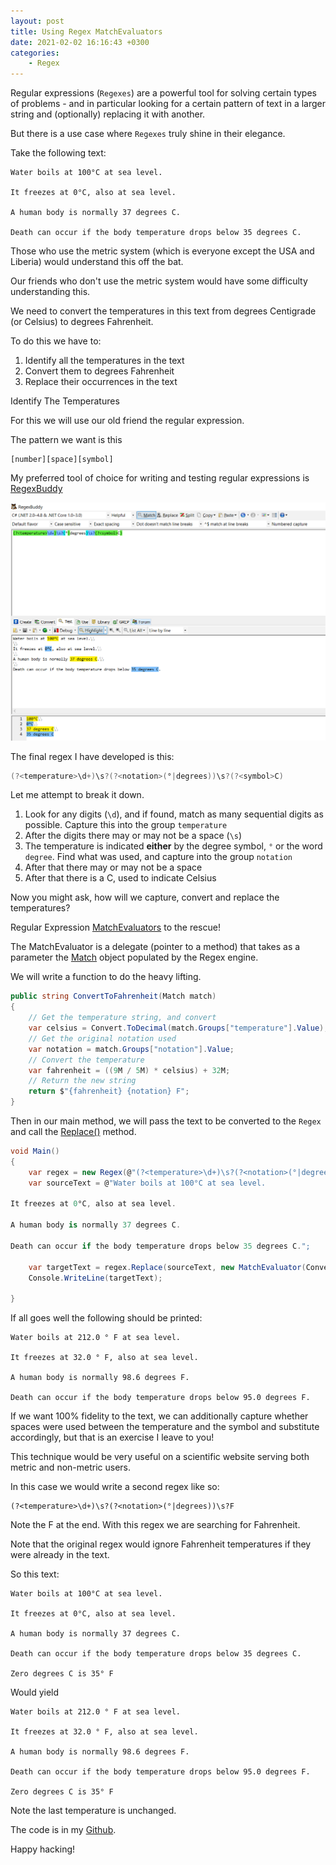 ```yaml
---
layout: post
title: Using Regex MatchEvaluators
date: 2021-02-02 16:16:43 +0300
categories:
    - Regex
---
```

Regular expressions (`Regexes`) are a powerful tool for solving certain types of problems - and in particular looking for a certain pattern of text in a larger string and (optionally) replacing it with another.

But there is a use case where `Regexes` truly shine in their elegance.

Take the following text:

```plaintext
Water boils at 100°C at sea level.

It freezes at 0°C, also at sea level.

A human body is normally 37 degrees C.

Death can occur if the body temperature drops below 35 degrees C.
```

Those who use the metric system (which is everyone except the USA and Liberia) would understand this off the bat.

Our friends who don't use the metric system would have some difficulty understanding this.

We need to convert the temperatures in this text from degrees Centigrade (or Celsius) to degrees Fahrenheit.

To do this we have to:
1. Identify all the temperatures in the text
2. Convert them to degrees Fahrenheit
3. Replace their occurrences in the text

Identify The Temperatures

For this we will use our old friend the regular expression.

The pattern we want is this

```plaintext
[number][space][symbol]
```

My preferred tool of choice for writing and testing regular expressions is [RegexBuddy](https://www.regexbuddy.com/)

![](../images/2021/02/RegexBuddy.png)

The final regex I have developed is this:

```csharp
(?<temperature>\d+)\s?(?<notation>(°|degrees))\s?(?<symbol>C)
```

Let me attempt to break it down.

1. Look for any digits (`\d`), and if found, match as many sequential digits as possible. Capture this into the group `temperature`
2. After the digits there may or may not be a space (`\s`)
3. The temperature is indicated **either** by the degree symbol, `°` or the word `degree`. Find what was used, and capture into the group `notation`
4. After that there may or may not be a space
5. After that there is a C, used to indicate Celsius

Now you might ask, how will we capture, convert and replace the temperatures?

Regular Expression [MatchEvaluators](https://docs.microsoft.com/en-us/dotnet/api/system.text.regularexpressions.matchevaluator?view=net-5.0) to the rescue!

The MatchEvaluator is a delegate (pointer to a method) that takes as a parameter the [Match](https://docs.microsoft.com/en-us/dotnet/api/system.text.regularexpressions.match?view=net-5.0) object populated by the Regex engine.

We will write a function to do the heavy lifting.

```csharp
public string ConvertToFahrenheit(Match match)
{
	// Get the temperature string, and convert
	var celsius = Convert.ToDecimal(match.Groups["temperature"].Value);
	// Get the original notation used
	var notation = match.Groups["notation"].Value;
	// Convert the temperature
	var fahrenheit = ((9M / 5M) * celsius) + 32M;
	// Return the new string
	return $"{fahrenheit} {notation} F";
}
```

Then in our main method, we will pass the text to be converted to the `Regex` and call the [Replace()](https://docs.microsoft.com/en-us/dotnet/api/system.text.regularexpressions.regex.replace?view=net-5.0) method.

```csharp
void Main()
{
	var regex = new Regex(@"(?<temperature>\d+)\s?(?<notation>(°|degrees))\s?C");
	var sourceText = @"Water boils at 100°C at sea level.

It freezes at 0°C, also at sea level.

A human body is normally 37 degrees C.

Death can occur if the body temperature drops below 35 degrees C.";

	var targetText = regex.Replace(sourceText, new MatchEvaluator(ConvertToFahrenheit));
	Console.WriteLine(targetText);

}
```
  
If all goes well the following should be printed:

```plaintext
Water boils at 212.0 ° F at sea level.

It freezes at 32.0 ° F, also at sea level.

A human body is normally 98.6 degrees F.

Death can occur if the body temperature drops below 95.0 degrees F.
```

If we want 100% fidelity to the text, we can additionally capture whether spaces were used between the temperature and the symbol and substitute accordingly, but that is an exercise I leave to you!

This technique would be very useful on a scientific website serving both metric and non-metric users.

In this case we would write a second regex like so:

```plaintext
(?<temperature>\d+)\s?(?<notation>(°|degrees))\s?F
```

Note the F at the end. With this regex we are searching for Fahrenheit.

Note that the original regex would ignore Fahrenheit temperatures if they were already in the text.

So this text:

```plaintext
Water boils at 100°C at sea level.

It freezes at 0°C, also at sea level.

A human body is normally 37 degrees C.

Death can occur if the body temperature drops below 35 degrees C.

Zero degrees C is 35° F
```

Would yield

```plaintext
Water boils at 212.0 ° F at sea level.

It freezes at 32.0 ° F, also at sea level.

A human body is normally 98.6 degrees F.

Death can occur if the body temperature drops below 95.0 degrees F.

Zero degrees C is 35° F
```

Note the last temperature is unchanged.

The code is in my [Github](https://github.com/conradakunga/BlogCode/tree/master/2%20Feb%202021-%20%20Using%20Regular%20Expression%20Match%20Evaluators).

Happy hacking!










